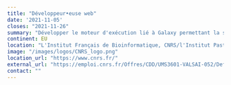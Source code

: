 ```yaml
---
title: "Développeur•euse web"
date: '2021-11-05'
closes: "2021-11-26"
summary: "Développer le moteur d'exécution lié à Galaxy permettant la soumission et la gestion des analyses"
continent: EU
location: "L'Institut Français de Bioinformatique, CNRS/l'Institut Pasteur, Paris, France"
image: "/images/logos/CNRS_logo.png"
location_url: "https://www.cnrs.fr/"
external_url: "https://emploi.cnrs.fr/Offres/CDD/UMS3601-VALSAI-052/Default.aspx"
contact: ""
---
```

